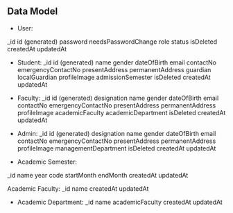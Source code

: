 
## Data Model

- User:

_id
id (generated)
password
needsPasswordChange
role
status
isDeleted
createdAt
updatedAt


- Student:
_id
id  (generated)
name
gender
dateOfBirth
email
contactNo
emergencyContactNo
presentAddress
permanentAddress
guardian
localGuardian
profileImage
admissionSemester
isDeleted
createdAt
updatedAt


- Faculty:
_id
id  (generated)
designation
name
gender
dateOfBirth
email
contactNo
emergencyContactNo
presentAddress
permanentAddress
profileImage
academicFaculty
academicDepartment
isDeleted
createdAt
updatedAt



- Admin:
_id
id  (generated)
designation
name
gender
dateOfBirth
email
contactNo
emergencyContactNo
presentAddress
permanentAddress
profileImage
managementDepartment
isDeleted
createdAt
updatedAt



- Academic Semester:

_id
name
year
code
startMonth
endMonth
createdAt
updatedAt


Academic Faculty:
_id
name
createdAt
updatedAt


- Academic Department:
_id
name
academicFaculty
createdAt
updatedAt

